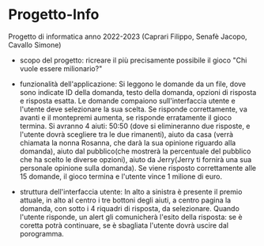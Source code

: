 # Progetto-Info
Progetto di informatica anno 2022-2023 (Caprari Filippo, Senafè Jacopo, Cavallo Simone)

- scopo del progetto: ricreare il più precisamente possibile il gioco "Chi vuole essere milionario?"

- funzionalità dell'applicazione: Si leggono le domande da un file, dove sono indicate ID della domanda, testo della domanda, opzioni di risposta e risposta esatta. Le domande compaiono sull'interfaccia utente e l'utente deve selezionare la sua scelta. Se risponde correttamente, va avanti e il montepremi aumenta, se risponde erratamente il gioco termina. Si avranno 4 aiuti: 50:50 (dove si elimineranno due risposte, e l'utente dovrà scegliere tra le due rimanenti), aiuto da casa (verrà chiamata la nonna Rosanna, che darà la sua opinione riguardo alla domanda), aiuto dal pubblico(che mostrerà la percentuale del pubblico che ha scelto le diverse opzioni), aiuto da Jerry(Jerry ti fornirà una sua personale opinione sulla domanda). Se viene risposto correttamente alle 15 domande, il gioco termina e l'utente vince 1 milione di euro.

- struttura dell'interfaccia utente: In alto a sinistra è presente il premio attuale, in alto al centro i tre bottoni degli aiuti, a centro pagina la domanda, con sotto i 4 riquadri di risposta, da selezionare. Quando l'utente risponde, un alert gli comunicherà l'esito della risposta: se è coretta potrà continuare, se è sbagliata l'utente dovrà uscire dal porogramma.
